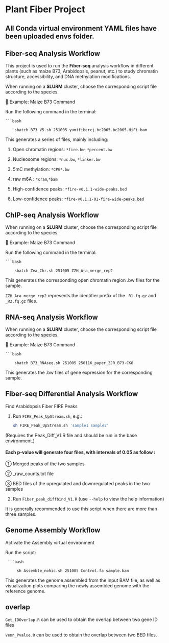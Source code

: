 # Plant Fiber Project

## All Conda virtual environment YAML files have been uploaded envs folder.

## Fiber-seq Analysis Workflow

This project is used to run the **Fiber-seq** analysis workflow in different plants (such as maize B73, Arabidopsis, peanut, etc.) to study chromatin structure, accessibility, and DNA methylation modifications.  

When running on a **SLURM** cluster, choose the corresponding script file according to the species.

🔹 Example: Maize B73 Command

Run the following command in the terminal:

    ```bash
    
        sbatch B73_V5.sh 251005 yumifibercj.bc2065.bc2065.HiFi.bam

This generates a series of files, mainly including:

1. Open chromatin regions: `*fire.bw`, `*percent.bw`

2. Nucleosome regions: `*nuc.bw`, `*linker.bw`

3. 5mC methylation: `*CPG*.bw`

4. raw m6A : `*cram`,`*bam`

5. High-confidence peaks: `*fire-v0.1.1-wide-peaks.bed`
   
6. Low-confidence peaks: `*fire-v0.1.1-01-fire-wide-peaks.bed`



## ChIP-seq Analysis Workflow

When running on a **SLURM** cluster, choose the corresponding script file according to the species.

🔹 Example: Maize B73 Command

Run the following command in the terminal:

    ```bash
    
        sbatch Zea_Chr.sh 251005 ZZH_Ara_merge_rep2

This generates the corresponding open chromatin region .bw files for the sample.

`ZZH_Ara_merge_rep2` represents the identifier prefix of the `_R1.fq.gz` and `_R2.fq.gz` files.


## RNA-seq Analysis Workflow

When running on a **SLURM** cluster, choose the corresponding script file according to the species.

🔹 Example: Maize B73 Command

    ```bash
    
        sbatch B73_RNAseq.sh 251005 250116_paper_ZJR_B73-CK0

This generates the .bw files of gene expression for the corresponding sample.


## Fiber-seq Differential Analysis Workflow

Find Arabidopsis Fiber FIRE Peaks

1. Run `FIRE_Peak_UpStream.sh`, e.g.:  
     ```bash
     sh FIRE_Peak_UpStream.sh 'sample1 sample2'

(Requires the Peak_Diff_V1.R file and should be run in the base environment.)

#### Each p-value will generate four files, with intervals of 0.05 as follow :

①  Merged peaks of the two samples

②  _raw_counts.txt file

③  BED files of the upregulated and downregulated peaks in the two samples

2. Run `Fiber_peak_diffbind_V1.R` (use `--help` to view the help information)  

It is generally recommended to use this script when there are more than three samples.


## Genome Assembly Workflow

Activate the Assembly virtual environment

Run the script:

     ```bash
     
         sh Assemble_nohic.sh 251005 Control.fa sample.bam

This generates the genome assembled from the input BAM file, as well as visualization plots comparing the newly assembled genome with the reference genome.

## overlap

`Get_IDOverlap.R` can be used to obtain the overlap between two gene ID files

`Venn_Pvalue.R` can be used to obtain the overlap between two BED files.




